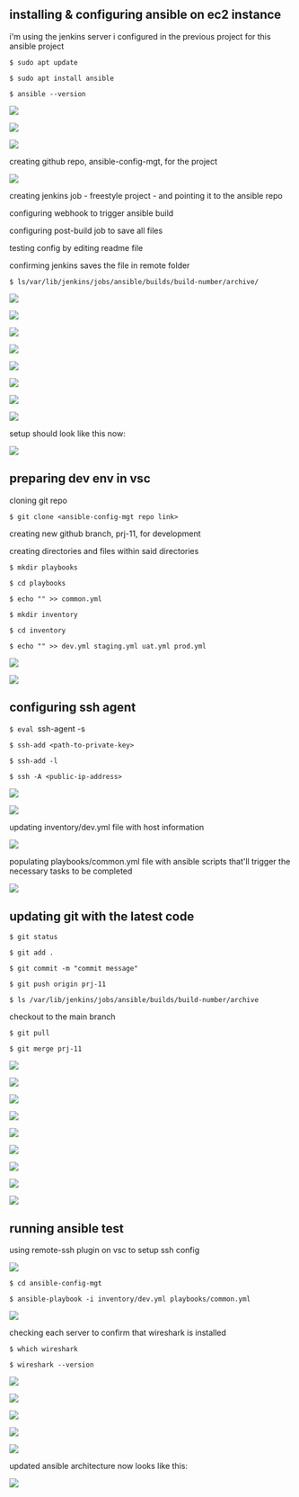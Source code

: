 ## installing & configuring ansible on ec2 instance

i'm using the jenkins server i configured in the previous project for this ansible project 

`$ sudo apt update`

`$ sudo apt install ansible`

`$ ansible --version`

![](images/ansibleupdate1.png)

![](images/ansibleinstall2.png)

![](images/ansibleversion3.png)

creating github repo, ansible-config-mgt, for the project

![](images/ansiblegitrepo4.png)

creating jenkins job - freestyle project - and pointing it to the ansible repo

configuring webhook to trigger ansible build

configuring post-build job to save all files

testing config by editing readme file

confirming jenkins saves the file in remote folder

`$ ls/var/lib/jenkins/jobs/ansible/builds/build-number/archive/`

![](images/ansiblejenkins5.png)

![](images/ansiblejenkins55.png)

![](images/ansiblewebhook7.png)

![](images/ansiblebuildtest8.png)

![](images/ansiblebuildtest88.png)

![](images/ansiblebuildtest888.png)

![](images/ansiblebuildtest8888.png)

![](images/ansiblebuildtest88888.png)

setup should look like this now:

![](images/setup.png)

## preparing dev env in vsc

cloning git repo

`$ git clone <ansible-config-mgt repo link>`

creating new github branch, prj-11, for development 

creating directories and files within said directories

`$ mkdir playbooks`

`$ cd playbooks`

`$ echo "" >> common.yml`

`$ mkdir inventory`

`$ cd inventory`

`$ echo "" >> dev.yml staging.yml uat.yml prod.yml`

![](images/ansibleprjbranchcommon9.png)

![](images/ansibleinventoryprod10.png)

## configuring ssh agent 

`$ eval `ssh-agent -s` `

`$ ssh-add <path-to-private-key>`

`$ ssh-add -l`

`$ ssh -A <public-ip-address>`

![](images/ansiblesshevalubuntu11.png)

![](images/ansiblesshtest12.png)

updating inventory/dev.yml file with host information

![](images/ansibledevyml13.png)

populating playbooks/common.yml file with ansible scripts that'll trigger the necessary tasks to be completed

![](images/ansibleplaybook14.png)

## updating git with the latest code

`$ git status`

`$ git add .`

`$ git commit -m "commit message"`

`$ git push origin prj-11`

`$ ls /var/lib/jenkins/jobs/ansible/builds/build-number/archive`

checkout to the main branch

`$ git pull`

`$ git merge prj-11`

![](images/ansiblefirstgit15.png)

![](images/ansiblefirstgit155.png)

![](images/ansiblefirstgit1555.png)

![](images/ansiblejenkins5.png)

![](images/ansiblejenkins55.png)

![](images/ansiblejenkinsbuild15555.png)

![](images/ansiblejenkinsbuild155555.png)

![](images/ansiblejenkinsbuild1555555.png)

![](images/ansiblegitpull16.png)

## running ansible test

using remote-ssh plugin on vsc to setup ssh config

![](images/ansiblesshconfig17.png)

`$ cd ansible-config-mgt`

`$ ansible-playbook -i inventory/dev.yml playbooks/common.yml`

![](images/ansibleplaybooktest17.png)

checking each server to confirm that wireshark is installed

`$ which wireshark`

`$ wireshark --version`

![](images/ansibledbwireshark18.png)

![](images/ansiblelbwireshark18.png)

![](images/ansiblewsswireshark18.png)

![](images/ansiblenfswireshark18.png)

![](images/ansiblewswireshark18.png)

updated ansible architecture now looks like this:

![](images/setupfinal.png)